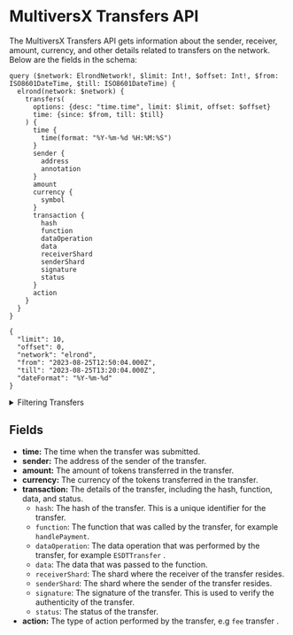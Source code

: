 # MultiversX Transfers API

The MultiversX Transfers API gets information about the sender, receiver, amount, currency, and other details related to transfers on the network. Below are the fields in the schema:

```
query ($network: ElrondNetwork!, $limit: Int!, $offset: Int!, $from: ISO8601DateTime, $till: ISO8601DateTime) {
  elrond(network: $network) {
    transfers(
      options: {desc: "time.time", limit: $limit, offset: $offset}
      time: {since: $from, till: $till}
    ) {
      time {
        time(format: "%Y-%m-%d %H:%M:%S")
      }
      sender {
        address
        annotation
      }
      amount
      currency {
        symbol
      }
      transaction {
        hash
        function
        dataOperation
        data
        receiverShard
        senderShard
        signature
        status
      }
      action
    }
  }
}

{
  "limit": 10,
  "offset": 0,
  "network": "elrond",
  "from": "2023-08-25T12:50:04.000Z",
  "till": "2023-08-25T13:20:04.000Z",
  "dateFormat": "%Y-%m-%d"
}
```

<details><summary>Filtering Transfers</summary>

- **options** : A set of options that can be used to filter the results.
  - **asc** or **desc** : The order of the results, either "asc" (ascending) or "desc" (descending).
  - **limit** : The maximum number of results to return. The default is 10.
  - **offset** : The number of results to skip. The default is 0.
- **date** : A filter that can be used to select transfers made within a specified date range.

- **txSender** : A filter that can be used to select transfers that were sent to a specific account address.
- **txHash** : A filter that can be used to select transfers with a specific hash.
- **txReceiver** : A filter that can be used to select transfers that were made from a specific account address.
- **time** : A filter that can be used to select transfers created within a specified time range.

- **success** : A filter that can be used to select transfers that were successful or not. The `true` value can be used to select transfers that were successful, while the `false` value can be used to select transfers that were not successful.
- **sender** : A filter that can be used to select transfers that were made by a specific account address. The account address can be used to filter the results.
- **receiver** : A filter that can be used to select transfers that were received by a specific account address. The account address can be used to filter the results.
- **height** : A filter that can be used to select transfers with a specific height. The block number can be used to filter the results.
- **external** : A filter that can be used to select transfers that were external or internal. The `true` value can be used to select transfers that were external, while the `false` value can be used to select transfers that were internal..
- **currency** : A filter that can be used to select transfers that transferred a specific currency. The currency address can be used to filter the results.
- **any** : A catch-all filter ( OR logic) that can be used to select transfers that match any of the other filters. This is useful if you want to combine multiple filters to narrow down the results.

- **minireceiverShard:** This field allows you to filter the results by the shard where the mini-block was received.
- **minireceiverBlockHash:** This field allows you to filter the results by the hash of the block that received the mini-block.
- **publicKeyBitmap:** This field allows you to filter the results by the public key bitmap of the mini-block. The public key bitmap is a bit array that represents the validators who voted to approve the mini-block.
- **proposer:** This field allows you to filter the results by the address of the block proposer. The block proposer is the validator who submitted the mini-block to the network.
- **previousBlockHash:** This field allows you to filter the results by the hash of the previous block.

</details>

## Fields

- **time:** The time when the transfer was submitted.
- **sender:** The address of the sender of the transfer.
- **amount:** The amount of tokens transferred in the transfer.
- **currency:** The currency of the tokens transferred in the transfer.
- **transaction:** The details of the transfer, including the hash, function, data, and status.
  - `hash`: The hash of the transfer. This is a unique identifier for the transfer.
  - `function`: The function that was called by the transfer, for example `handlePayment`.
  - `dataOperation`: The data operation that was performed by the transfer, for example `ESDTTransfer` .
  - `data`: The data that was passed to the function.
  - `receiverShard`: The shard where the receiver of the transfer resides.
  - `senderShard`: The shard where the sender of the transfer resides.
  - `signature`: The signature of the transfer. This is used to verify the authenticity of the transfer.
  - `status`: The status of the transfer.
- **action:** The type of action performed by the transfer, e.g `fee` transfer .

